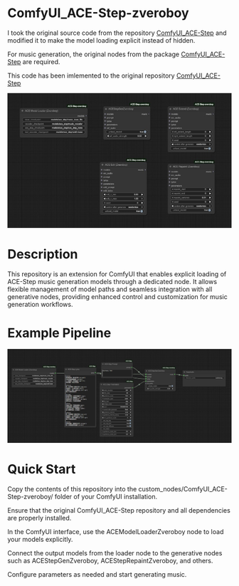 # ComfyUI_ACE-Step-zveroboy

I took the original source code from the repository [ComfyUI_ACE-Step](https://github.com/billwuhao/ComfyUI_ACE-Step) and modified it to make the model loading explicit instead of hidden.

For music generation, the original nodes from the package [ComfyUI_ACE-Step](https://github.com/billwuhao/ComfyUI_ACE-Step) are required.

This code has been imlemented to the original repository [ComfyUI_ACE-Step](https://github.com/billwuhao/ComfyUI_ACE-Step)

![comfy-ace-step](https://github.com/thezveroboy/ComfyUI_ACE-Step-zveroboy/blob/main/nodes.jpg)

# Description

This repository is an extension for ComfyUI that enables explicit loading of ACE-Step music generation models through a dedicated node. It allows flexible management of model paths and seamless integration with all generative nodes, providing enhanced control and customization for music generation workflows.

# Example Pipeline

![comfy-ace-step](https://github.com/thezveroboy/ComfyUI_ACE-Step-zveroboy/blob/main/flow.jpg)

# Quick Start

Copy the contents of this repository into the custom_nodes/ComfyUI_ACE-Step-zveroboy/ folder of your ComfyUI installation.

Ensure that the original ComfyUI_ACE-Step repository and all dependencies are properly installed.

In the ComfyUI interface, use the ACEModelLoaderZveroboy node to load your models explicitly.

Connect the output models from the loader node to the generative nodes such as ACEStepGenZveroboy, ACEStepRepaintZveroboy, and others.

Configure parameters as needed and start generating music.

